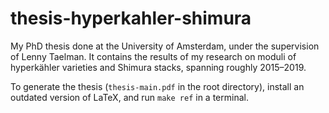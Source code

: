 # thesis-hyperkahler-shimura

My PhD thesis done at the University of Amsterdam, under the supervision of Lenny Taelman. 
It contains the results of my research on moduli of hyperk&auml;hler varieties and Shimura stacks, spanning roughly 2015&ndash;2019.

To generate the thesis (`thesis-main.pdf` in the root directory), install an outdated version of LaTeX, and run `make ref` in a terminal. 
